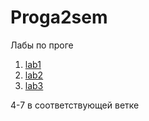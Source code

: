 # Proga2sem
Лабы по проге

1. [lab1](https://github.com/tensymbols/Proga2sem/tree/master/lab1)
2. [lab2](https://github.com/tensymbols/Proga2sem/tree/master/lab2)
3. [lab3](https://github.com/tensymbols/Proga2sem/tree/master/lab3)


4-7 в соответствующей ветке

